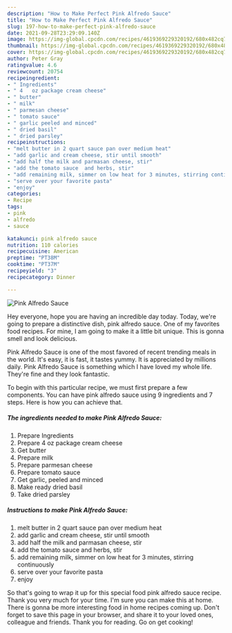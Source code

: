 ```yaml
---
description: "How to Make Perfect Pink Alfredo Sauce"
title: "How to Make Perfect Pink Alfredo Sauce"
slug: 197-how-to-make-perfect-pink-alfredo-sauce
date: 2021-09-28T23:29:09.140Z
image: https://img-global.cpcdn.com/recipes/4619369229320192/680x482cq70/pink-alfredo-sauce-recipe-main-photo.jpg
thumbnail: https://img-global.cpcdn.com/recipes/4619369229320192/680x482cq70/pink-alfredo-sauce-recipe-main-photo.jpg
cover: https://img-global.cpcdn.com/recipes/4619369229320192/680x482cq70/pink-alfredo-sauce-recipe-main-photo.jpg
author: Peter Gray
ratingvalue: 4.6
reviewcount: 20754
recipeingredient:
- " Ingredients"
- " 4   oz package cream cheese"
- " butter"
- " milk"
- " parmesan cheese"
- " tomato sauce"
- " garlic peeled and minced"
- " dried basil"
- " dried parsley"
recipeinstructions:
- "melt butter in 2 quart sauce pan over medium heat"
- "add garlic and cream cheese, stir until smooth"
- "add half the milk and parmasan cheese, stir"
- "add the tomato sauce  and herbs, stir"
- "add remaining milk, simmer on low heat for 3 minutes, stirring continuously"
- "serve over your favorite pasta"
- "enjoy"
categories:
- Recipe
tags:
- pink
- alfredo
- sauce

katakunci: pink alfredo sauce 
nutrition: 110 calories
recipecuisine: American
preptime: "PT38M"
cooktime: "PT37M"
recipeyield: "3"
recipecategory: Dinner

---
```



![Pink Alfredo Sauce](https://img-global.cpcdn.com/recipes/4619369229320192/680x482cq70/pink-alfredo-sauce-recipe-main-photo.jpg)

Hey everyone, hope you are having an incredible day today. Today, we're going to prepare a distinctive dish, pink alfredo sauce. One of my favorites food recipes. For mine, I am going to make it a little bit unique. This is gonna smell and look delicious.



Pink Alfredo Sauce is one of the most favored of recent trending meals in the world. It's easy, it is fast, it tastes yummy. It is appreciated by millions daily. Pink Alfredo Sauce is something which I have loved my whole life. They're fine and they look fantastic.


To begin with this particular recipe, we must first prepare a few components. You can have pink alfredo sauce using 9 ingredients and 7 steps. Here is how you can achieve that.

<!--inarticleads1-->

##### The ingredients needed to make Pink Alfredo Sauce:

1. Prepare  Ingredients
1. Prepare  4   oz package cream cheese
1. Get  butter
1. Prepare  milk
1. Prepare  parmesan cheese
1. Prepare  tomato sauce
1. Get  garlic, peeled and minced
1. Make ready  dried basil
1. Take  dried parsley




<!--inarticleads2-->

##### Instructions to make Pink Alfredo Sauce:

1. melt butter in 2 quart sauce pan over medium heat
1. add garlic and cream cheese, stir until smooth
1. add half the milk and parmasan cheese, stir
1. add the tomato sauce  and herbs, stir
1. add remaining milk, simmer on low heat for 3 minutes, stirring continuously
1. serve over your favorite pasta
1. enjoy




So that's going to wrap it up for this special food pink alfredo sauce recipe. Thank you very much for your time. I'm sure you can make this at home. There is gonna be more interesting food in home recipes coming up. Don't forget to save this page in your browser, and share it to your loved ones, colleague and friends. Thank you for reading. Go on get cooking!
